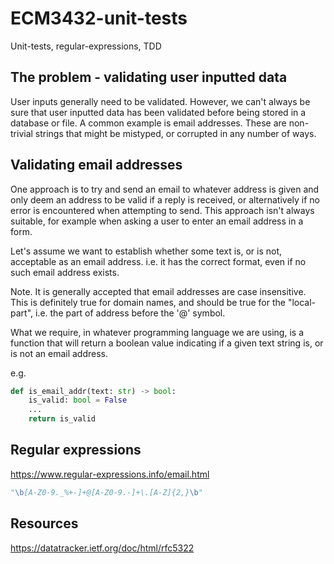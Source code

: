# ECM3432-unit-tests

Unit-tests, regular-expressions, TDD

## The problem - validating user inputted data

User inputs generally need to be validated.  However, we can't always be sure that user inputted data has
been validated before being stored in a database or file.  A common example is email addresses.  These
are non-trivial strings that might be mistyped, or corrupted in any number of ways.

## Validating email addresses

One approach is to try and send an email to whatever address is given and only deem an address to be valid if a reply is received, or alternatively if no error is encountered when attempting to send.  This approach isn't always suitable,
for example when asking a user to enter an email address in a form.

Let's assume we want to establish whether some text is, or is not, acceptable as an email address. i.e. it has the correct format, even if no such email address exists.

Note. It is generally accepted that email addresses are case insensitive.  This is definitely true for domain names,
and should be true for the "local-part", i.e. the part of address before the '@' symbol.

What we require, in whatever programming language we are using, is a function that will return a boolean value
indicating if a given text string is, or is not an email address.

e.g.

```python
def is_email_addr(text: str) -> bool:
    is_valid: bool = False
    ...
    return is_valid
```

## Regular expressions

<https://www.regular-expressions.info/email.html>

```python
"\b[A-Z0-9._%+-]+@[A-Z0-9.-]+\.[A-Z]{2,}\b"
```

## Resources

<https://datatracker.ietf.org/doc/html/rfc5322>